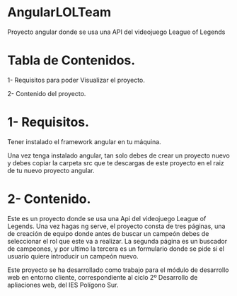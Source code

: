 # AngularLOLTeam
Proyecto angular donde se usa una API del videojuego League of Legends

# Tabla de Contenidos.

1- Requisitos para poder Visualizar el proyecto.

2- Contenido del proyecto.


# 1- Requisitos.

Tener instalado el framework angular en tu máquina.

Una vez tenga instalado angular, tan solo debes de crear un proyecto nuevo y debes copiar la carpeta src que te descargas de este proyecto en el raiz de tu nuevo proyecto angular.

# 2- Contenido.

Este es un proyecto donde se usa una Api del videojuego League of Legends. Una vez hagas ng serve, el proyecto consta de tres páginas, una de creación de equipo donde antes de buscar un campeón debes de seleccionar el rol que este va a realizar. La segunda página es un buscador de campeones, y por ultimo la tercera es un formulario donde se pide si el usuario quiere introducir un campeón nuevo.

Este proyecto se ha desarrollado como trabajo para el módulo de desarrollo web en entorno cliente, correspondiente al ciclo 2º Desarrollo de apliaciones web, del IES Polígono Sur.
